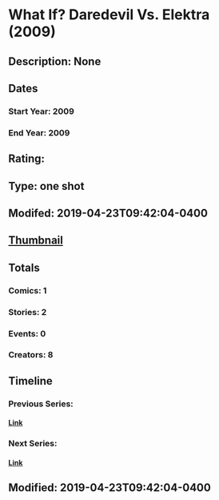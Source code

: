 # What If? Daredevil Vs. Elektra (2009)
## Description: None
## Dates
### Start Year: 2009
### End Year: 2009
## Rating: 
## Type: one shot
## Modifed: 2019-04-23T09:42:04-0400
## [Thumbnail](http://i.annihil.us/u/prod/marvel/i/mg/f/30/4badde0d4595c.jpg)
## Totals
### Comics: 1
### Stories: 2
### Events: 0
### Creators: 8
## Timeline
### Previous Series: 
#### [Link]()
### Next Series: 
#### [Link]()
## Modified: 2019-04-23T09:42:04-0400